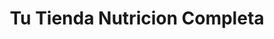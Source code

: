 ---
title: "Tu Tienda Nutricion Completa"
url: /huetor-tajar/tu-tienda-nutricion-completa/
shop: Nahrungsergänzung
---